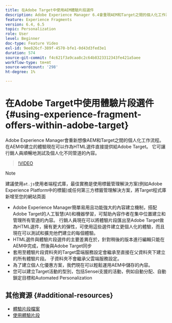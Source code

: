 ```yaml
---
title: 在Adobe Target中使用AEM體驗片段選件
description: Adobe Experience Manager 6.4會重現AEM和Target之間的個人化工作流程。 在AEM中建立的體驗現在可以作為HTML選件直接提供給Adobe Target。 它可讓行銷人員順暢地測試及個人化不同管道的內容。
feature: Experience Fragments
version: 6.4, 6.5
topic: Personalization
role: User
level: Beginner
doc-type: Feature Video
exl-id: 9ee826cf-389f-4570-bfe1-0d43d3fed3e1
duration: 574
source-git-commit: f4c621f3a9caa8c2c64b8323312343fe421a5aee
workflow-type: tm+mt
source-wordcount: '298'
ht-degree: 1%

---
```


# 在Adobe Target中使用體驗片段選件{#using-experience-fragment-offers-within-adobe-target}

Adobe Experience Manager會重新想像AEM和Target之間的個人化工作流程。 在AEM中建立的體驗現在可以作為HTML選件直接提供給Adobe Target。 它可讓行銷人員順暢地測試及個人化不同管道的內容。

>[!VIDEO](https://video.tv.adobe.com/v/22383?quality=12&learn=on)

>[!NOTE]
>
>建議使用`at.js`使用者端程式庫，最佳實務是使用標籤管理解決方案(例如Adobe Experience Platform中的標籤)或任何第三方標籤管理解決方案，將Target程式庫新增至您的網站頁面


* Adobe Experience Manager簡單易用且功能強大的內容建立機制，搭配Adobe Target的人工智慧(AI)和機器學習，可幫助內容作者在集中位置建立和管理所有管道的內容。 行銷人員現在可以將體驗片段匯出至Adobe Target做為HTML選件，擁有更大的彈性，可使用這些選件建立更個人化的體驗，而且現在可以測試和擴充他們建立的每個體驗。
* HTML選件與體驗片段選件的主要差異在於，針對稍後的版本進行編輯只能在AEM中完成，然後與Adobe Target同步
* 套用至體驗片段資料夾的Target雲端服務設定會繼承至直接在父資料夾下建立的所有體驗片段。 子資料夾不會繼承父雲端服務設定。
* 為了建立個人化優惠方案，我們現在可以輕鬆運用AEM中儲存的內容。
* 您可以建立Target活動的型別，包括Sensei支援的活動，例如自動分配、自動鎖定目標和Automated Personalization

## 其他資源 {#additional-resources}

* [體驗片段檔案](https://experienceleague.adobe.com/docs/experience-manager-65/authoring/authoring/experience-fragments.html)
* [使用體驗片段](/help/sites/experience-fragments/experience-fragments-feature-video-use.md)
